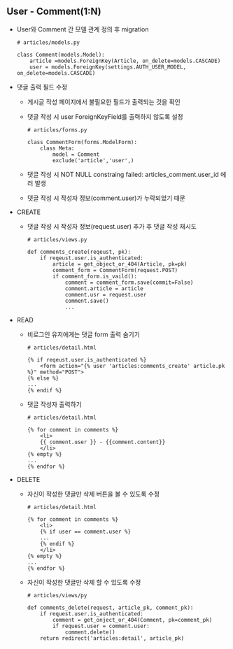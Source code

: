 ## User - Comment(1:N)

* User와 Comment 간 모델 관계 정의 후 migration
  
  ```
  # articles/models.py
  
  class Comment(models.Model):
      article =models.ForeignKey(Article, on_delete=models.CASCADE)
      user = models.ForeignKey(settings.AUTH_USER_MODEL, on_delete=models.CASCADE)
  ```

* 댓글 출력 필드 수정
  
  * 게시글 작성 페이지에서 불필요한 필드가 출력되는 것을 확인
  
  * 댓글 작성 시 user ForeignKeyField를 출력하지 않도록 설정
    
    ```
    # articles/forms.py
    
    class CommentForm(forms.ModelForm):
        class Meta:
            model = Comment
            exclude('article','user',)
    ```
  
  * 댓글 작성 시 NOT NULL constraing failed: articles_comment.user_id 에러 발생
  
  * 댓글 작성 시 작성자 정보(comment.user)가 누락되었기 때문

* CREATE
  
  * 댓글 작성 시 작성자 정보(request.user) 추가 후 댓글 작성 재시도
    
    ```
    # articles/views.py
    
    def comments_create(reqeust, pk):
        if reqeust.user.is_authenticated:
            article = get_object_or_404(Article, pk=pk)
            comment_form = CommentForm(request.POST)
            if comment_form.is_vaild():
                comment = comment_form.save(commit=False)
                comment.article = article
                comment.usr = request.user
                comment.save()
                ...
    ```

* READ
  
  * 비로그인 유저에게는 댓글 form 출력 숨기기
    
    ```
    # articles/detail.html
    
    {% if reqeust.user.is_authenticated %}
        <form action="{% user 'articles:comments_create' article.pk %}" method="POST">
    {% else %}
    ...
    {% endif %}
    ```
  
  * 댓글 작성자 출력하기
    
    ```
    # articles/detail.html
    
    {% for comment in comments %}
        <li>
        {{ comment.user }} - {{comment.content}}
        </li>
    {% empty %}
    ...
    {% endfor %}
    ```

* DELETE
  
  * 자신이 작성한 댓글만 삭제 버튼을 볼 수 있도록 수정
    
    ```
    # articles/detail.html
    
    {% for comment in comments %}
        <li>
        {% if user == comment.user %}
        ...
        {% endif %}
        </li>
    {% empty %}
    ...
    {% endfor %}
    ```
  
  * 자신이 작성한 댓글만 삭제 할 수 있도록 수정
    
    ```
    # articles/views/py
    
    def comments_delete(request, article_pk, comment_pk):
        if request.user.is_authenticated:
            comment = get_onject_or_404(Comment, pk=comment_pk)
            if request.user = comment.user:
                comment.delete()
        return redirect('articles:detail', article_pk)
    ```
